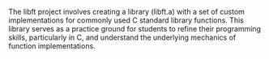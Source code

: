 The libft project involves creating a library (libft.a) with a set of custom implementations for commonly used C standard library functions. This library serves as a practice ground for students to refine their programming skills, particularly in C, and understand the underlying mechanics of function implementations.
